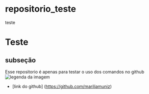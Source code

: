 # repositorio_teste
teste
# Teste
## subseção
Esse repositorio é apenas para testar o uso dos comandos no github
![legenda da imagem](https://www.google.com/url?sa=i&url=https%3A%2F%2Fenotas.com.br%2Fblog%2Fgithub%2F&psig=AOvVaw25hcI6-kCTAsQNbMmJHu0H&ust=1651759679149000&source=images&cd=vfe&ved=0CAwQjRxqFwoTCMjN_pzaxfcCFQAAAAAdAAAAABAD)
* [link do github] (https://github.com/mariliamuniz)
